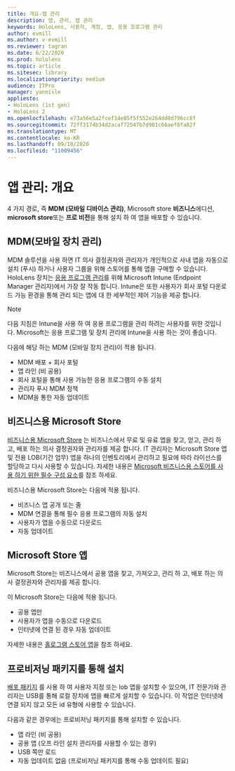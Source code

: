 ```yaml
---
title: 개요-앱 관리
description: 앱, 관리, 앱 관리
keywords: HoloLens, 사용자, 계정, 앱, 응용 프로그램 관리
author: evmill
ms.author: v-evmill
ms.reviewer: tagran
ms.date: 6/22/2020
ms.prod: hololens
ms.topic: article
ms.sitesec: library
ms.localizationpriority: medium
audience: ITPro
manager: yannisle
appliesto:
- HoloLens (1st gen)
- HoloLens 2
ms.openlocfilehash: e73a56e5a2fcef14e85f5f552e264dd8d796cc8f
ms.sourcegitcommit: 72ff3174b34d2acaf72547b7d981c66aef8fa82f
ms.translationtype: MT
ms.contentlocale: ko-KR
ms.lasthandoff: 09/10/2020
ms.locfileid: "11009456"
---
```

# 앱 관리: 개요

4 가지 경로, 즉 **MDM (모바일 디바이스 관리)**, Microsoft store **비즈니스**에디션, **microsoft store**또는 **프로 비전**을 통해 설치 하 여 앱을 배포할 수 있습니다. 

## MDM(모바일 장치 관리)

MDM 솔루션을 사용 하면 IT 의사 결정권자와 관리자가 개인적으로 사내 앱을 자동으로 설치 (푸시) 하거나 사용자 그룹을 위해 스토어를 통해 앱을 구매할 수 있습니다. HoloLens 장치는 [응용 프로그램 관리](app-deploy-intune.md)를 위해 Microsoft Intune (Endpoint Manager 관리자)에서 가장 잘 작동 합니다. Intune은 또한 사용자가 회사 포털 다운로드 가능 환경을 통해 관리 되는 앱에 대 한 세부적인 제어 기능을 제공 합니다.

> [!NOTE] 
> 다음 지침은 Intune을 사용 하 여 응용 프로그램을 관리 하려는 사용자를 위한 것입니다. Microsoft는 응용 프로그램 및 장치 관리에 Intune을 사용 하는 것이 좋습니다.
    
다음에 해당 하는 MDM (모바일 장치 관리)이 적용 됩니다. 
* MDM 배포 + 회사 포털 
* 앱 라인 (비 공용)
* 회사 포털을 통해 사용 가능한 응용 프로그램의 수동 설치
* 관리자 푸시 MDM 정책
* MDM을 통한 자동 업데이트

## 비즈니스용 Microsoft Store

[비즈니스용 Microsoft Store](app-deploy-store-business.md) 는 비즈니스에서 무료 및 유료 앱을 찾고, 얻고, 관리 하 고, 배포 하는 의사 결정권자와 관리자를 제공 합니다. IT 관리자는 Microsoft Store 앱 및 전용 LOB(기간 업무) 앱을 하나의 인벤토리에서 관리하고 필요에 따라 라이선스를 할당하고 다시 사용할 수 있습니다. 자세한 내용은 [Microsoft 비즈니스용 스토어를 사용 하기 위한 필수 구성 요소](https://docs.microsoft.com/microsoft-store/prerequisites-microsoft-store-for-business)를 참조 하세요.
    
비즈니스용 Microsoft Store는 다음에 적용 됩니다. 
* 비즈니스 앱 공개 또는 줄
* MDM 연결을 통해 필수 응용 프로그램의 자동 설치
* 사용자가 앱을 수동으로 다운로드
* 자동 업데이트

## Microsoft Store 앱

Microsoft Store는 비즈니스에서 공용 앱을 찾고, 가져오고, 관리 하 고, 배포 하는 의사 결정권자와 관리자를 제공 합니다.
    
이 Microsoft Store는 다음에 적용 됩니다. 
* 공용 앱만
* 사용자가 앱을 수동으로 다운로드
* 인터넷에 연결 된 경우 자동 업데이트

자세한 내용은 [홀로그램 스토어 앱](https://docs.microsoft.com/hololens/holographic-store-apps)을 참조 하세요.

## 프로비저닝 패키지를 통해 설치

[배포 패키지](app-deploy-provisioning-package.md) 를 사용 하 여 사용자 지정 또는 lob 앱을 설치할 수 있으며, IT 전문가와 관리자는 USB를 통해 로컬 장치에 앱을 빠르게 설치할 수 있습니다. 이 작업은 인터넷에 연결 되지 않고 모든 id 유형에 사용할 수 있습니다.
    
다음과 같은 경우에는 프로비저닝 패키지를 통해 설치할 수 있습니다. 
* 앱 라인 (비 공용)
* 공용 앱 (오프 라인 설치 관리자를 사용할 수 있는 경우)
* USB 쪽만 로드
* 자동 업데이트 없음 (프로비저닝 패키지를 통해 수동 업데이트 필요)
